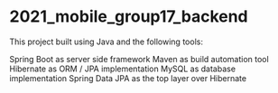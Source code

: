 # 2021_mobile_group17_backend
This project built using Java and the following tools:

Spring Boot as server side framework
Maven as build automation tool
Hibernate as ORM / JPA implementation
MySQL as database implementation
Spring Data JPA as the top layer over Hibernate
